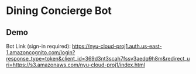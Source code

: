 # Dining Concierge Bot

## Demo
Bot Link (sign-in required): https://nyu-cloud-proj1.auth.us-east-1.amazoncognito.com/login?response_type=token&client_id=369d3nt3scah7fssv3aedq9h8m&redirect_uri=https://s3.amazonaws.com/nyu-cloud-proj1/index.html